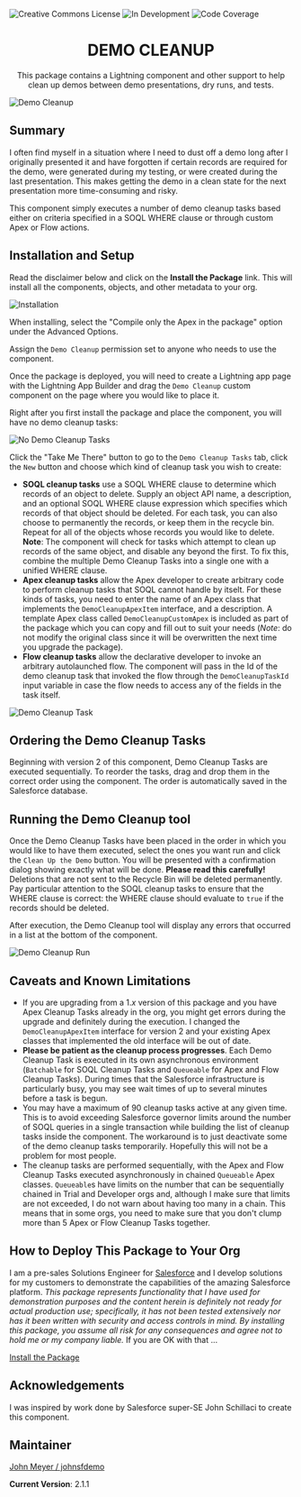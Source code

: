 ![Creative Commons License](https://img.shields.io/badge/license-Creative%20Commons-success) ![In Development](https://img.shields.io/badge/status-Released-success) ![Code Coverage](https://img.shields.io/badge/apex%20code%20coverage-100%25-success)

<h1 align="center">DEMO CLEANUP</h1>
<p align="center">
This package contains a Lightning component and other support to help clean up demos between demo presentations, dry runs, and tests.
</p>

![Demo Cleanup](/images/Demo_Cleanup.png)

## Summary

I often find myself in a situation where I need to dust off a demo long after I originally presented it and have forgotten if certain records are required for the demo, were generated during my testing, or were created during the last presentation. This makes getting the demo in a clean state for the next presentation more time-consuming and risky.

This component simply executes a number of demo cleanup tasks based either on criteria specified in a SOQL WHERE clause or through custom Apex or Flow actions.

## Installation and Setup

Read the disclaimer below and click on the **Install the Package** link. This will install all the components, objects, and other metadata to your org.

![Installation](/images/Install.png)

When installing, select the "Compile only the Apex in the package" option under the Advanced Options.

Assign the `Demo Cleanup` permission set to anyone who needs to use the component.

Once the package is deployed, you will need to create a Lightning app page with the Lightning App Builder and drag the `Demo Cleanup` custom component on the page where you would like to place it.

Right after you first install the package and place the component, you will have no demo cleanup tasks:

![No Demo Cleanup Tasks](/images/Demo_Cleanup_No_Tasks.png)

Click the "Take Me There" button to go to the `Demo Cleanup Tasks` tab, click the `New` button and choose which kind of cleanup task you wish to create:

- **SOQL cleanup tasks** use a SOQL WHERE clause to determine which records of an object to delete. Supply an object API name, a description, and an optional SOQL WHERE clause expression which specifies which records of that object should be deleted. For each task, you can also choose to permanently the records, or keep them in the recycle bin. Repeat for all of the objects whose records you would like to delete. **Note**: The component will check for tasks which attempt to clean up records of the same object, and disable any beyond the first. To fix this, combine the multiple Demo Cleanup Tasks into a single one with a unified WHERE clause.
- **Apex cleanup tasks** allow the Apex developer to create arbitrary code to perform cleanup tasks that SOQL cannot handle by itselt. For these kinds of tasks, you need to enter the name of an Apex class that implements the `DemoCleanupApexItem` interface, and a description. A template Apex class called `DemoCleanupCustomApex` is included as part of the package which you can copy and fill out to suit your needs (_Note_: do not modify the original class since it will be overwritten the next time you upgrade the package).
- **Flow cleanup tasks** allow the declarative developer to invoke an arbitrary autolaunched flow. The component will pass in the Id of the demo cleanup task that invoked the flow through the `DemoCleanupTaskId` input variable in case the flow needs to access any of the fields in the task itself.

![Demo Cleanup Task](/images/Demo_Cleanup_Task.png)

## Ordering the Demo Cleanup Tasks

Beginning with version 2 of this component, Demo Cleanup Tasks are executed sequentially. To reorder the tasks, drag and drop them in the correct order using the component. The order is automatically saved in the Salesforce database.

## Running the Demo Cleanup tool

Once the Demo Cleanup Tasks have been placed in the order in which you would like to have them executed, select the ones you want run and click the `Clean Up the Demo` button. You will be presented with a confirmation dialog showing exactly what will be done. **Please read this carefully!** Deletions that are not sent to the Recycle Bin will be deleted permanently. Pay particular attention to the SOQL cleanup tasks to ensure that the WHERE clause is correct: the WHERE clause should evaluate to `true` if the records should be deleted.

After execution, the Demo Cleanup tool will display any errors that occurred in a list at the bottom of the component.

![Demo Cleanup Run](/images/Demo_Cleanup_Run.png)

## Caveats and Known Limitations

- If you are upgrading from a 1._x_ version of this package and you have Apex Cleanup Tasks already in the org, you might get errors during the upgrade and definitely during the execution. I changed the `DemoCleanupApexItem` interface for version 2 and your existing Apex classes that implemented the old interface will be out of date.
- **Please be patient as the cleanup process progresses**. Each Demo Cleanup Task is executed in its own asynchronous environment (`Batchable` for SOQL Cleanup Tasks and `Queueable` for Apex and Flow Cleanup Tasks). During times that the Salesforce infrastructure is particularly busy, you may see wait times of up to several minutes before a task is begun.
- You may have a maximum of 90 cleanup tasks active at any given time. This is to avoid exceeding Salesforce governor limits around the number of SOQL queries in a single transaction while building the list of cleanup tasks inside the component. The workaround is to just deactivate some of the demo cleanup tasks temporarily. Hopefully this will not be a problem for most people.
- The cleanup tasks are performed sequentially, with the Apex and Flow Cleanup Tasks executed asynchronously in chained `Queueable` Apex classes. `Queueable`s have limits on the number that can be sequentially chained in Trial and Developer orgs and, although I make sure that limits are not exceeded, I do not warn about having too many in a chain. This means that in some orgs, you need to make sure that you don't clump more than 5 Apex or Flow Cleanup Tasks together.

## How to Deploy This Package to Your Org

I am a pre-sales Solutions Engineer for [Salesforce](https://www.salesforce.com) and I develop solutions for my customers to demonstrate the capabilities of the amazing Salesforce platform. _This package represents functionality that I have used for demonstration purposes and the content herein is definitely not ready for actual production use; specifically, it has not been tested extensively nor has it been written with security and access controls in mind. By installing this package, you assume all risk for any consequences and agree not to hold me or my company liable._ If you are OK with that ...

[Install the Package](https://login.salesforce.com/packaging/installPackage.apexp?p0=04t2E000003ocvAQAQ)

## Acknowledgements

I was inspired by work done by Salesforce super-SE John Schillaci to create this component.

## Maintainer

[John Meyer / johnsfdemo](https://github.com/johnsfdemo)

**Current Version**: 2.1.1
